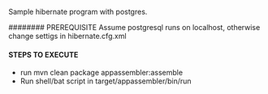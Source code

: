 Sample hibernate program with postgres.

######## PREREQUISITE
Assume postgresql runs on localhost, otherwise change settigs in hibernate.cfg.xml

#### STEPS TO EXECUTE
* run mvn clean package appassembler:assemble
* Run shell/bat script in target/appassembler/bin/run
